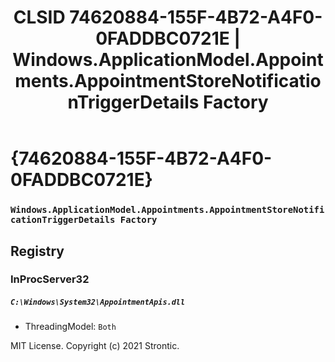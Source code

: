 ﻿---
title: "CLSID 74620884-155F-4B72-A4F0-0FADDBC0721E | Windows.ApplicationModel.Appointments.AppointmentStoreNotificationTriggerDetails Factory"
excerpt: What is COM-Object CLSID 74620884-155F-4B72-A4F0-0FADDBC0721E?
---

# {74620884-155F-4B72-A4F0-0FADDBC0721E}

### `Windows.ApplicationModel.Appointments.AppointmentStoreNotificationTriggerDetails Factory`

## Registry


### InProcServer32

##### `C:\Windows\System32\AppointmentApis.dll`
* ThreadingModel: `Both`

MIT License. Copyright (c) 2021 Strontic.


